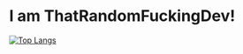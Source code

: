 # I am ThatRandomFuckingDev!

[![Top Langs](https://github-readme-stats.vercel.app/api/top-langs/?username=ThatRandomFuckingDev)](https://github.com/ThatRandomFuckingDevgithub-readme-stats)
